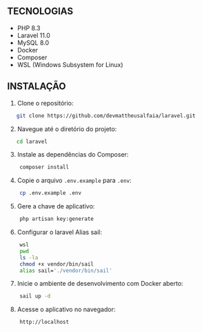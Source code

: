 ## TECNOLOGIAS
- PHP 8.3
- Laravel 11.0
- MySQL 8.0
- Docker
- Composer
- WSL (Windows Subsystem for Linux)

## INSTALAÇÃO
1. Clone o repositório:
```bash
   git clone https://github.com/devmattheusalfaia/laravel.git
```
2. Navegue até o diretório do projeto:
```bash
   cd laravel
```
3. Instale as dependências do Composer:
```bash
    composer install
```
4. Copie o arquivo `.env.example` para `.env`:
```bash
    cp .env.example .env
```
5. Gere a chave de aplicativo:
```bash
    php artisan key:generate
```
6. Configurar o laravel Alias sail:
```bash
    wsl
    pwd
    ls -la
    chmod +x vendor/bin/sail
    alias sail='./vendor/bin/sail'
```
7. Inicie o ambiente de desenvolvimento com Docker aberto:
```bash
    sail up -d
```
8. Acesse o aplicativo no navegador:
```
    http://localhost
```